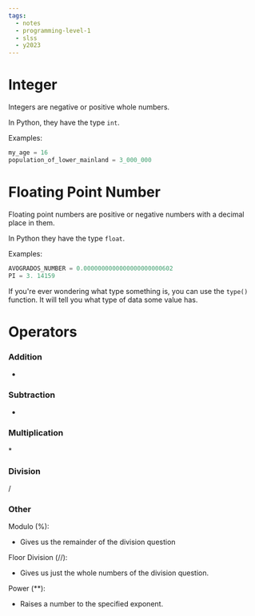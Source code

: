 ```yaml
---
tags:
  - notes
  - programming-level-1
  - slss
  - y2023
---
```


# Integer

Integers are negative or positive whole numbers.

In Python, they have the type `int`.

Examples:
```python
my_age = 16
population_of_lower_mainland = 3_000_000
```

# Floating Point Number

Floating point numbers are positive or negative numbers with a decimal place in them.

In Python they have the type `float`.

Examples:
```python
AVOGRADOS_NUMBER = 0.0000000000000000000000602
PI = 3. 14159
```

If you're ever wondering what type something is, you can use the `type()` function. It will tell you what type of data some value has.


# Operators

### Addition

+

### Subtraction

-

### Multiplication

\*

### Division

/

### Other

Modulo (%):
* Gives us the remainder of the division question

Floor Division (//):
* Gives us just the whole numbers of the division question.

Power (\*\*):
* Raises a number to the specified exponent.